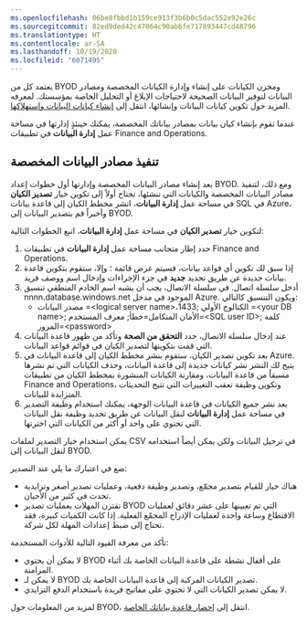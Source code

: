 ```yaml
---
ms.openlocfilehash: 06be8fbbd1b159ce913f3b6b0c5dac552e92e26c
ms.sourcegitcommit: 82ed9ded42c47064c90ab6fe717893447cd48796
ms.translationtype: HT
ms.contentlocale: ar-SA
ms.lasthandoff: 10/19/2020
ms.locfileid: "6071495"
---
```

يعتمد كل من BYOD ومخزن الكيانات على إنشاء وإدارة الكيانات المخصصة ومصادر البيانات لتوفير البيانات الصحيحة لاحتياجات الإبلاغ أو التحليل الخاصة بمؤسستك. لمعرفه المزيد حول تكوين كيانات البيانات وإنشائها، انتقل إلى [إنشاء كيانات البيانات واستهلاكها](https://docs.microsoft.com/dynamics365/fin-ops-core/dev-itpro/data-entities/build-consuming-data-entities/?azure-portal=true). 

عندما تقوم بإنشاء كيان بيانات بمصادر بياناتك المخصصة، يمكنك حينئذٍ إدارتها في مساحة عمل **إدارة البيانات** في تطبيقات Finance and Operations.

## <a name="implement-custom-data-sources"></a>تنفيذ مصادر البيانات المخصصة

يعد إنشاء مصادر البيانات المخصصة وإدارتها أول خطوات إعداد BYOD. ومع ذلك، لتنفيذ مصادر البيانات المخصصة والكيانات التي تنشئها، تحتاج أولاً إلى تكوين خيار **تصدير الكيان** في مساحة عمل **إدارة البيانات**، انشر مخطط الكيان إلى قاعدة بيانات SQL في Azure، وأخيراً قم بتصدير البيانات إلى BYOD.

لتكوين خيار **تصدير الكيان** في مساحة عمل **إدارة البيانات**، اتبع الخطوات التالية:

1.  حدد إطار متجانب مساحة عمل **إدارة البيانات** في تطبيقات Finance and Operations. 
2.  إذا سبق لك تكوين أي قواعد بيانات، فسيتم عرض قائمة ؛ وإلا، ستقوم بتكوين قاعدة بيانات جديدة عن طريق تحديد **جديد** في جزء الإجراءات وإدخال اسم ووصف فريد.
3.  أدخل سلسلة اتصال. في سلسلة الاتصال، يجب أن يشبه اسم الخادم المنطقي تنسيق nnnn.database.windows.net الموجود في مدخل Azure. ويكون التنسيق كالتالي:
    - مصدر البيانات =\<logical server name\>،1433; الكتالوج الأولي =\<your DB name\>; الأمان المتكامل=خطأ; معرف المستخدم=\<SQL user ID\>; كلمة المرور=\<password\>
4.  عند إدخال سلسلة الاتصال، حدد **التحقق من الصحة** وتأكد من ظهور قاعدة البيانات التي قمت بتكوينها لتصدير الكيان في قوائم قواعد البيانات.
5.  بعد تكوين تصدير الكيان، ستقوم بنشر مخطط الكيان إلى قاعدة البيانات في Azure. يتيح لك النشر نشر كيانات جديدة إلى قاعدة البيانات، وحذف الكيانات التي تم نشرها مسبقاً من قاعدة البيانات، ومقارنة الكيانات المنشورة بمخطط الكيان من تطبيقات Finance and Operations، وتكوين وظيفة تعقب التغييرات التي تتيح التحديثات المتزايدة للبيانات.
6.  بعد نشر جميع الكيانات في قاعدة البيانات الوجهة، يمكنك استخدام وظيفة التصدير في مساحة عمل **إدارة البيانات** لنقل البيانات عن طريق تحديد وظيفة نقل البيانات التي تحتوي على واحد أو أكثر من الكيانات التي اخترتها.

يمكن استخدام خيار التصدير لملفات CSV في ترحيل البيانات ولكن يمكن أيضاً استخدامه لنقل البيانات إلى BYOD.

ضع في اعتبارك ما يلي عند التصدير:

-   هناك خيار للقيام بتصدير مجمّع، وتصدير وظيفة دفعية، وعمليات تصدير أصغر وتزايدية تحدث في كثير من الأحيان.
-   تقترن المهلات بعمليات تصدير BYOD التي تم تعيينها على عشر دقائق لعمليات الاقتطاع وساعة واحدة لعمليات الإدراج المجمّع الفعلية. إذا كانت الكميات كبيرة، فقد تحتاج إلى ضبط إعدادات المهلة لكل شركة.

تأكد من معرفة القيود التالية للأدوات المستخدمة:

-   لا يمكن أن يحتوي BYOD على أقفال نشطة على قاعدة البيانات الخاصة بك أثناء المزامنة.
-   لا يمكن لـ BYOD تصدير الكيانات المركبة إلى قاعدة البيانات الخاصة بك.
-   لا يمكن تصدير الكيانات التي لا تحتوي على مفاتيح فريدة باستخدام الدفع التزايدي.

لمزيد من المعلومات حول BYOD، انتقل إلى [إحضار قاعدة بياناتك الخاصة](https://docs.microsoft.com/dynamics365/fin-ops-core/dev-itpro/analytics/export-entities-to-your-own-database/?azure-portal=true).
